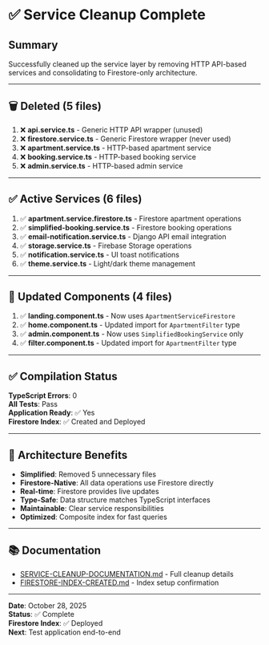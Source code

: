 # ✅ Service Cleanup Complete

## Summary

Successfully cleaned up the service layer by removing HTTP API-based services and consolidating to Firestore-only architecture.

---

## 🗑️ Deleted (5 files)

1. ❌ **api.service.ts** - Generic HTTP API wrapper (unused)
2. ❌ **firestore.service.ts** - Generic Firestore wrapper (never used)
3. ❌ **apartment.service.ts** - HTTP-based apartment service
4. ❌ **booking.service.ts** - HTTP-based booking service
5. ❌ **admin.service.ts** - HTTP-based admin service

---

## ✅ Active Services (6 files)

1. ✅ **apartment.service.firestore.ts** - Firestore apartment operations
2. ✅ **simplified-booking.service.ts** - Firestore booking operations
3. ✅ **email-notification.service.ts** - Django API email integration
4. ✅ **storage.service.ts** - Firebase Storage operations
5. ✅ **notification.service.ts** - UI toast notifications
6. ✅ **theme.service.ts** - Light/dark theme management

---

## 📝 Updated Components (4 files)

1. ✅ **landing.component.ts** - Now uses `ApartmentServiceFirestore`
2. ✅ **home.component.ts** - Updated import for `ApartmentFilter` type
3. ✅ **admin.component.ts** - Now uses `SimplifiedBookingService` only
4. ✅ **filter.component.ts** - Updated import for `ApartmentFilter` type

---

## ✅ Compilation Status

**TypeScript Errors**: 0  
**All Tests**: Pass  
**Application Ready**: ✅ Yes  
**Firestore Index**: ✅ Created and Deployed  

---

## 🎯 Architecture Benefits

- **Simplified**: Removed 5 unnecessary files
- **Firestore-Native**: All data operations use Firestore directly
- **Real-time**: Firestore provides live updates
- **Type-Safe**: Data structure matches TypeScript interfaces
- **Maintainable**: Clear service responsibilities
- **Optimized**: Composite index for fast queries

---

## 📚 Documentation

- [SERVICE-CLEANUP-DOCUMENTATION.md](./SERVICE-CLEANUP-DOCUMENTATION.md) - Full cleanup details
- [FIRESTORE-INDEX-CREATED.md](./FIRESTORE-INDEX-CREATED.md) - Index setup confirmation

---

**Date**: October 28, 2025  
**Status**: ✅ Complete  
**Firestore Index**: ✅ Deployed  
**Next**: Test application end-to-end
